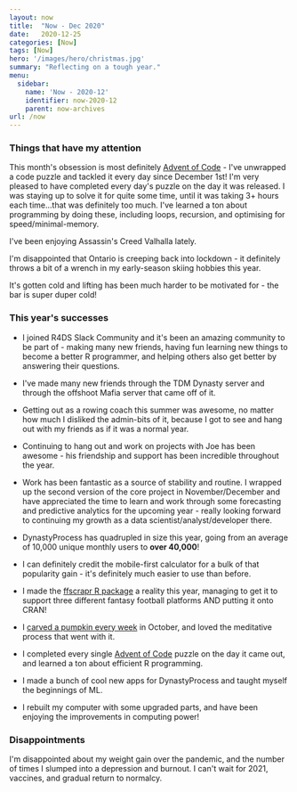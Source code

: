 ```yaml
---
layout: now
title:  "Now - Dec 2020"
date:   2020-12-25
categories: [Now]
tags: [Now]
hero: '/images/hero/christmas.jpg'
summary: "Reflecting on a tough year."
menu:
  sidebar:
    name: 'Now - 2020-12'
    identifier: now-2020-12
    parent: now-archives
url: /now
---
```

### Things that have my attention

This month's obsession is most definitely [Advent of Code](https://adventofcode.com/2020) - I've unwrapped a code puzzle and tackled it every day since December 1st! I'm very pleased to have completed every day's puzzle on the day it was released. I was staying up to solve it for quite some time, until it was taking 3+ hours each time...that was definitely too much. I've learned a ton about programming by doing these, including loops, recursion, and optimising for speed/minimal-memory. 

I've been enjoying Assassin's Creed Valhalla lately. 

I'm disappointed that Ontario is creeping back into lockdown - it definitely throws a bit of a wrench in my early-season skiing hobbies this year. 

It's gotten cold and lifting has been much harder to be motivated for - the bar is super duper cold!

### This year's successes

- I joined R4DS Slack Community and it's been an amazing community to be part of - making many new friends, having fun learning new things to become a better R programmer, and helping others also get better by answering their questions. 
- I've made many new friends through the TDM Dynasty server and through the offshoot Mafia server that came off of it.
- Getting out as a rowing coach this summer was awesome, no matter how much I disliked the admin-bits of it, because I got to see and hang out with my friends as if it was a normal year. 
- Continuing to hang out and work on projects with Joe has been awesome - his friendship and support has been incredible throughout the year.

- Work has been fantastic as a source of stability and routine. I wrapped up the second version of the core project in November/December and have appreciated the time to learn and work through some forecasting and predictive analytics for the upcoming year - really looking forward to continuing my growth as a data scientist/analyst/developer there. 
- DynastyProcess has quadrupled in size this year, going from an average of 10,000 unique monthly users to **over 40,000**!
- I can definitely credit the mobile-first calculator for a bulk of that popularity gain - it's definitely much easier to use than before. 

- I made the [ffscrapr R package](https://ffscrapr.dynastyprocess.com) a reality this year, managing to get it to support three different fantasy football platforms AND putting it onto CRAN!
- I [carved a pumpkin every week](https://tanho.ca/pumpkins) in October, and loved the meditative process that went with it.
- I completed every single [Advent of Code](https://adventofcode.com) puzzle on the day it came out, and learned a ton about efficient R programming. 
- I made a bunch of cool new apps for DynastyProcess and taught myself the beginnings of ML. 
- I rebuilt my computer with some upgraded parts, and have been enjoying the improvements in computing power!

### Disappointments

I'm disappointed about my weight gain over the pandemic, and the number of times I slumped into a depression and burnout. I can't wait for 2021, vaccines, and gradual return to normalcy. 
